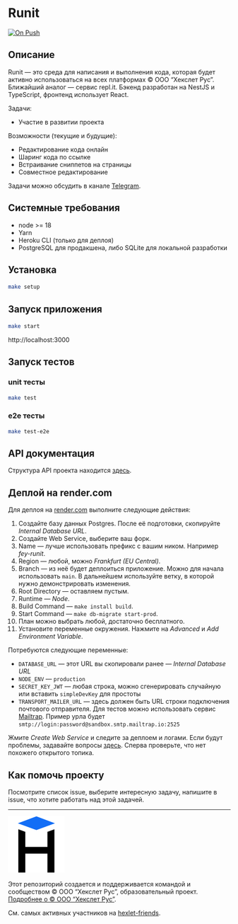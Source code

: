 # Runit

[![On Push](https://github.com/hexlet-rus/runit/actions/workflows/push.yml/badge.svg?event=push)](https://github.com/hexlet-rus/runit/actions/workflows/push.yml)

## Описание

Runit — это среда для написания и выполнения кода, которая будет активно использоваться на всех платформах © ООО “Хекслет Рус”. Ближайший аналог — сервис repl.it. Бэкенд разработан на NestJS и TypeScript, фронтенд использует React.

Задачи:

* Участие в развитии проекта

Возможности (текущие и будущие):

* Редактирование кода онлайн
* Шаринг кода по ссылке
* Встраивание сниппетов на страницы
* Совместное редактирование

Задачи можно обсудить в канале [Telegram](https://t.me/hexletcommunity/12).

## Системные требования

* node >= 18
* Yarn
* Heroku CLI (только для деплоя)
* PostgreSQL для продакшена, либо SQLite для локальной разработки

## Установка

```bash
make setup
```

## Запуск приложения

```bash
make start
```
http://localhost:3000

## Запуск тестов

### unit тесты

```bash
make test
```

### e2e тесты

```bash
make test-e2e
```

## API документация

Структура API проекта находится [здесь](https://runit.hexlet.ru/api).

## Деплой на render.com

Для деплоя на [render.com](https://dashboard.render.com/) выполните следующие действия:

1. Создайте базу данных Postgres. После её подготовки, скопируйте *Internal Database URL*.
2. Создайте Web Service, выберите ваш форк.
3. Name — лучше использовать префикс с вашим ником. Например *fey-runit*.
4. Region — любой, можно *Frankfurt (EU Central)*.
5. Branch — из неё будет деплоиться приложение. Можно для начала использовать `main`. В дальнейшем используйте ветку, в которой нужно демонстрировать изменения.
6. Root Directory — оставляем пустым.
7. Runtime — *Node*.
8. Build Command — `make install build`.
9. Start Command — `make db-migrate start-prod`.
10. План можно выбрать любой, достаточно бесплатного.
11. Установите переменные окружения. Нажмите на *Advanced* и *Add Environment Variable*.

Потребуются следующие переменные:

* `DATABASE_URL` — этот URL вы скопировали ранее — *Internal Database URL*
* `NODE_ENV` — `production`
* `SECRET_KEY_JWT` — любая строка, можно сгенерировать случайную или вставить `simpleDevKey` для простоты
* `TRANSPORT_MAILER_URL` — здесь должен быть URL строки подключения почтового отправителя. Для тестов можно использовать сервис [Mailtrap](https://mailtrap.io/). Пример урла будет `smtp://login:password@sandbox.smtp.mailtrap.io:2525`

Жмите *Create Web Service* и следите за деплоем и логами. Если будут проблемы, задавайте вопросы [здесь](https://github.com/hexlet-rus/runit/discussions/categories/q-a). Сперва проверьте, что нет похожего открытого топика.

## Как помочь проекту

Посмотрите список issue, выберите интересную задачу, напишите в issue, что хотите работать над этой задачей.

---

[![© ООО “Хекслет Рус” logo](https://raw.githubusercontent.com/Hexlet/assets/master/images/hexlet_logo128.png)](https://hexlet.io/?utm_source=github&utm_medium=link&utm_campaign=hexlet-editor)

Этот репозиторий создается и поддерживается командой и сообществом © ООО “Хекслет Рус”, образовательный проект. [Подробнее о © ООО “Хекслет Рус”](https://hexlet.io/?utm_source=github&utm_medium=link&utm_campaign=hexlet-editor).

См. самых активных участников на [hexlet-friends](https://friends.hexlet.io/).

